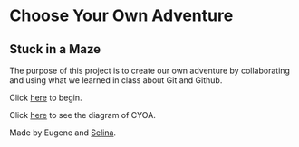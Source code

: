 # Choose Your Own Adventure
## Stuck in a Maze

The purpose of this project is to create our own adventure by collaborating and using what we learned in class about Git and Github.

Click [here](in-the-maze.md) to begin.

Click [here](https://docs.google.com/drawings/d/1mSl1cxDMSIYAZWXbTYRBCgb2vsGBBRDCZ902tKJnb-c/edit?usp=sharing) to see the diagram of CYOA.

Made by Eugene and [Selina](https://github.com/selinal6564).